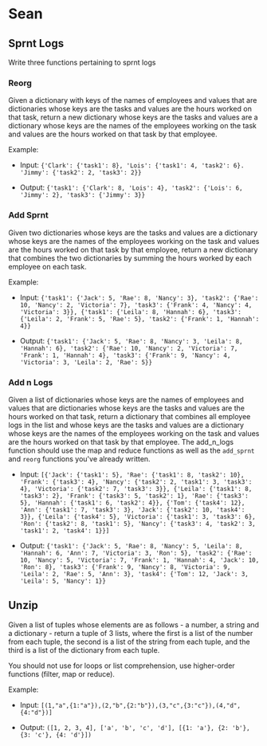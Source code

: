 # Sean

## Sprnt Logs

Write three functions pertaining to sprnt logs

### Reorg

Given a dictionary with keys of the names of employees and values that are dictionaries whose keys are the tasks and values are the hours worked on that task, return a new dictionary whose keys are the tasks and values are a dictionary whose keys are the names of the employees working on the task and values are the hours worked on that task by that employee.


Example:

- Input: `{'Clark': {'task1': 8}, 'Lois': {'task1': 4, 'task2': 6}. 'Jimmy': {'task2': 2, 'task3': 2}}`

- Output: `{'task1': {'Clark': 8, 'Lois': 4}, 'task2': {'Lois': 6, 'Jimmy': 2}, 'task3': {'Jimmy': 3}}`

### Add Sprnt

Given two dictionaries whose keys are the tasks and values are a dictionary whose keys are the names of the employees working on the task and values are the hours worked on that task by that employee, return a new dictionary that combines the two dictionaries by summing the hours worked by each employee on each task.

Example:

- Input: `{'task1': {'Jack': 5, 'Rae': 8, 'Nancy': 3}, 'task2': {'Rae': 10, 'Nancy': 2, 'Victoria': 7}, 'task3': {'Frank': 4, 'Nancy': 4, 'Victoria': 3}}, {'task1': {'Leila': 8, 'Hannah': 6}, 'task3': {'Leila': 2, 'Frank': 5, 'Rae': 5}, 'task2': {'Frank': 1, 'Hannah': 4}}`

- Output: `{'task1': {'Jack': 5, 'Rae': 8, 'Nancy': 3, 'Leila': 8, 'Hannah': 6}, 'task2': {'Rae': 10, 'Nancy': 2, 'Victoria': 7, 'Frank': 1, 'Hannah': 4}, 'task3': {'Frank': 9, 'Nancy': 4, 'Victoria': 3, 'Leila': 2, 'Rae': 5}}`

### Add n Logs

Given a list of dictionaries whose keys are the names of employees and values that are dictionaries whose keys are the tasks and values are the hours worked on that task, return a dictionary that combines all employee logs in the list and whose keys are the tasks and values are a dictionary whose keys are the names of the employees working on the task and values are the hours worked on that task by that employee. The add_n_logs function should use the map and reduce functions as well as the `add_sprnt` and `reorg` functions you've already written.

- Input: `[{'Jack': {'task1': 5}, 'Rae': {'task1': 8, 'task2': 10}, 'Frank': {'task3': 4}, 'Nancy': {'task2': 2, 'task1': 3, 'task3': 4}, 'Victoria': {'task2': 7, 'task3': 3}}, {'Leila': {'task1': 8, 'task3': 2}, 'Frank': {'task3': 5, 'task2': 1}, 'Rae': {'task3': 5}, 'Hannah': {'task1': 6, 'task2': 4}}, {'Tom': {'task4': 12}, 'Ann': {'task1': 7, 'task3': 3}, 'Jack': {'task2': 10, 'task4': 3}}, {'Leila': {'task4': 5}, 'Victoria': {'task1': 3, 'task3': 6}, 'Ron': {'task2': 8, 'task1': 5}, 'Nancy': {'task3': 4, 'task2': 3, 'task1': 2, 'task4': 1}}]`

- Output: `{'task1': {'Jack': 5, 'Rae': 8, 'Nancy': 5, 'Leila': 8, 'Hannah': 6, 'Ann': 7, 'Victoria': 3, 'Ron': 5}, 'task2': {'Rae': 10, 'Nancy': 5, 'Victoria': 7, 'Frank': 1, 'Hannah': 4, 'Jack': 10, 'Ron': 8}, 'task3': {'Frank': 9, 'Nancy': 8, 'Victoria': 9, 'Leila': 2, 'Rae': 5, 'Ann': 3}, 'task4': {'Tom': 12, 'Jack': 3, 'Leila': 5, 'Nancy': 1}}`


## Unzip

Given a list of tuples whose elements are as follows - a number, a string and a dictionary - return a tuple of 3 lists, where the first is a list of the number from each tuple, the second is a list of the string from each tuple, and the third is a list of the dictionary from each tuple.

You should not use for loops or list comprehension, use higher-order functions (filter, map or reduce).

Example:

- Input: `[(1,"a",{1:"a"}),(2,"b",{2:"b"}),(3,"c",{3:"c"}),(4,"d",{4:"d"})]`

- Output: `([1, 2, 3, 4], ['a', 'b', 'c', 'd'], [{1: 'a'}, {2: 'b'}, {3: 'c'}, {4: 'd'}])`